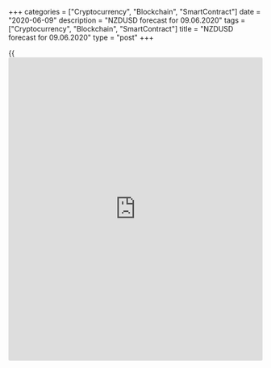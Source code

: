 +++
categories = ["Cryptocurrency", "Blockchain", "SmartContract"]
date = "2020-06-09"
description = "NZDUSD forecast for 09.06.2020"
tags = ["Cryptocurrency", "Blockchain", "SmartContract"]
title = "NZDUSD forecast for 09.06.2020"
type = "post"
+++

{{<iframe id="large-banner" src="https://www.bounty.group/#slide=2.0" width="100%" height="600" scrolling="no" style="border: 0px solid rgb(216, 221, 230); border-radius: 3px;">}}

June 9, 2020

June 9, 2020

Kiwi celebrates victoryDmitri Demidenko

## New Zealand got benefits in the economic recovery due to the victory
over coronavirus

[In late March][1], I recommend buying the New Zealand dollar, and I
could have been criticized by many analysts. The [NZD/USD][2] pair was
trading close to its 11-year low, the stock indexes showed no signs of
growth, and the concerns about global recession encouraged [investor](https://www.fintechee.com/tutorial-for-forex-trading/investor-mode/)s to
buy safe havens. However, I was right then. The Kiwi has been 10% up
versus the US dollar, and it is even the leader among G10 currencies in
June. The factor of China’s economic recovery as the main market for New
Zealand goods has worked, hasn’t it? Is it time to harvest?

I have stressed many times that a good trade must be based on an
investment idea. For example, I assumed that a lower lockdown stringency
in Canada and Australia suggested [buying the CAD and the AUD][1].
However, the stringency of the social isolation policies gives a clue on
how fast an economy can rebound. New Zealand won the battle with
COVID-19, and the [NZD/USD][2] has been up to its four-month high, and
the S&P /NZX 50 has been the first among the stock indexes in the Asia-
Pacific region to enter the green zone since the beginning of the year.
The New Zealand stock market has been 36% up from the lows hit in March.

 **Dynamics of S &P/NZD 50**

![LiteForex: NZDUSD forecast for 09.06.2020][3]

 _Source: Bloomberg_

New Zealand Prime Minister Jacinda Ardern says the country has united in
unprecedented ways to defeat the virus. Now, the country has a benefit
in the economic recovery. A seven-week lockdown ended on May 14, there
haven’t been new coronavirus cases since then. So, New Zealand is one of
the first to be officially declared virus-free, and its economy will be
one of the most open in the world.

Yes, New Zealand has done a lot and lost a lot. According to the
projections of The Reserve Bank of New Zealand, which has aggressively
cut the rates and launched the QE worth NZ$60 billion, the GDP will
contract by 21.8% in the second quarter. Considering the drop by 2.4% in
the January-March period, New Zealand is to slide into a recession for
the first time since 2010. However, I believe this factor was already
worked out in early spring. Besides the talks about the fast rebound of
the New Zeland economy have supported the [NZD/USD][2] bulls in the May-
June period.

The foreign environment is also favorable for the Kiwi, as China’s
economy is recovering and the US stock indexes are trading up. China’s
foreign trade surplus reached a record of $62.9 billion in May, and the
Caixin report on the manufacturing and services PMIs has exceeded the
forecasts and is up above the important level of 50, which signals
economic expansion. The only barrier to Chinese growth could be set by
Donald Trump. The US president might escalate the trade war, but the
fallout must be negative. It could result in the S&P 500 sale-offs,
which is not good ahead of the presidential election. I believe, the
risk of the US stock market correction increases, which encourages
traders to exit the [NZD/USD][2] longs [entered in March][1]. However,
the correction will hardly be deep, so it makes sense to buy the Kiwi on
a drawdown with the middle-term targets at $0.675 and $0.685.

* * *

P.S. Did you like my article? Share it in social networks: it will be
the best “thank you" :)

Ask me questions and comment below. I’ll be glad to answer your
questions and give necessary explanations.

 **Useful links:**

  * I recommend trying to trade with a reliable broker [here][4]. The system allows you to trade by yourself or copy successful traders from all across the globe.
  * Use my promo-code BLOG for getting deposit bonus 50% on LiteForex platform. Just enter this code in the appropriate field while [depositing][5] your trading account.
  * Telegram channel with high-quality analytics, Forex reviews, training articles, and other useful things for traders <t.me/liteforex>



## Price chart of NZDUSD in real time mode

![Kiwi celebrates victory][6]

The content of this article reflects the author’s opinion and does not
necessarily reflect the official position of LiteForex. The material
published on this page is provided for informational purposes only and
should not be considered as the provision of investment advice for the
purposes of Directive 2004/39/EC.

Rate this article:

{{value}}

( {{count}} {{title}} )

   1. www.liteforex.com/blog/analysts-opinions/kiwi-is-about-to-take-off/
   2. my.liteforex.com/trading/chart?symbol=NZDUSD&returnUrl=true&
   3. cdn.liteforex.com/cache/uploads/blog_post/fundamental_analysis/nzx-09-06-20.jpg?w=30&s=d571abd742068a8eab9e91d662f121a9
   4. my.liteforex.com/?category=analysts-opinions&slug=kiwi-celebrates-victory&openPopup=%2Fregistration%2Fpopup&utm_source=blog&utm_medium=article&utm_campaign=bonus
   5. my.liteforex.com/deposit/?category=analysts-opinions&slug=kiwi-celebrates-victory&promo_code=BLOG&utm_source=blog&utm_medium=article&utm_campaign=bonus
   6. cdn.liteforex.com/cache/uploads/blog_post/fundamental_analysis/liteforex-blog-nzdusd-09-06-20.jpg?q=75&w=1000&s=57e26630382a2ffbad23445bd5d084eb